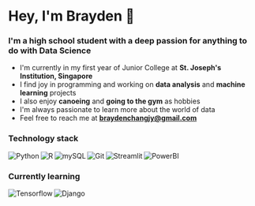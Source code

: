 # Hey, I'm Brayden 👋

### I'm a high school student with a deep passion for anything to do with Data Science

* I'm currently in my first year of Junior College at **St. Joseph's Institution, Singapore**
* I find joy in programming and working on **data analysis** and **machine learning** projects
* I also enjoy **canoeing** and **going to the gym** as hobbies
* I'm always passionate to learn more about the world of data
* Feel free to reach me at **braydenchangjy@gmail.com**

### Technology stack
<img align="left" alt="Python" src="https://img.shields.io/badge/Python-FFD43B?style=for-the-badge&logo=python&logoColor=blue" />
<img align="left" alt="R" src="https://img.shields.io/badge/R-276DC3?style=for-the-badge&logo=r&logoColor=white" />
<img align="left" alt="mySQL" src="https://img.shields.io/badge/MySQL-005C84?style=for-the-badge&logo=mysql&logoColor=white" />
<img align="left" alt="Git" src="https://img.shields.io/badge/GIT-E44C30?style=for-the-badge&logo=git&logoColor=white" />
<img align="left" alt="Streamlit" src="https://img.shields.io/badge/Streamlit-FF4B4B?style=for-the-badge&logo=Streamlit&logoColor=white" />
<img align="left" alt="PowerBI" src="https://img.shields.io/badge/PowerBI-F2C811?style=for-the-badge&logo=Power%20BI&logoColor=white" />

<br />

### Currently learning
<img align="left" alt="Tensorflow" src="https://img.shields.io/badge/TensorFlow-FF6F00?style=for-the-badge&logo=tensorflow&logoColor=white" />
<img align="left" alt="Django" src="https://img.shields.io/badge/Django-092E20?style=for-the-badge&logo=django&logoColor=green" />
